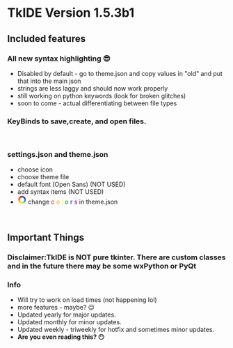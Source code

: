 # TkIDE  Version 1.5.3b1
## Included features

### All new syntax highlighting :sunglasses:
- Disabled by default - go to theme.json and copy values in "old" and put that into the main json
- strings are less laggy and should now work properly
- still working on python keywords (look for broken glitches)
- soon to come - actual differentiating between file types

### KeyBinds to save,create, and open files.
<br>

### settings.json and theme.json
- choose icon
- choose theme file 
- default font (Open Sans) (NOT USED)
- add syntax items (NOT USED)
- <img src="./assets/readme-items/color.png" height=20 width=20></img> change 
<span style="color:red">c</span>
<span style="color:orange">o</span>
<span style="color:yellow">l</span> 
<span style="color:green">o</span>
<span style="color:blue">r</span>
<span style="color:purple">s</span>
in theme.json

<br>

## Important Things

### Disclaimer:TkIDE is <b><b>NOT</b></b> pure tkinter. There are custom classes and in the future there may be some wxPython or PyQt

### Info

- Will try to work on load times (not happening lol)
- more features - maybe? :wink:
- Updated yearly for major updates.
- Updated monthly for minor updates.
- Updated weekly - triweekly for hotfix and sometimes minor updates.
- <b>Are you even reading this? 😶<b>